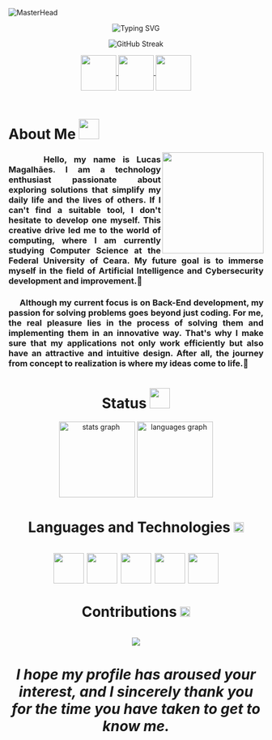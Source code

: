 ![MasterHead](https://github.com/Luquitoos/Luquitoos/assets/154476510/cce5f6cc-7df7-4f11-9eb9-0f8d22e7e3cf)


<div align="center">

![Typing SVG](https://readme-typing-svg.herokuapp.com?font=Truculenta&size=40&duration=4300&pause=500&color=A6319A&center=true&vCenter=true&random=false&width=435&lines=Hello%2C+I'm+Lucas+Magalh%C3%A3es;I'm+18+years+old;I'm+a+Software+Developer;I'm+from+Brazil;Welcome%3A)

</div>

<div align="center">

![GitHub Streak](https://github-readme-streak-stats.herokuapp.com?user=Luquitoos&theme=buefy-dark&hide_border=true&background=0E1117&stroke=FBFBFB&ring=A43792&fire=AC1C98&sideNums=7A17B7&sideLabels=7A17B7&dates=FBFBFB)

</div>

<div align="center"> 

<a href="https://www.instagram.com/luquiitoos/" target="_blank">
<img align="center" height="70" width="70" src="https://github.com/Luquitoos/Luquitoos/assets/154476510/19351e1a-7cdc-4b6a-be0b-7c2c151980df">
</a>

<a  href="https://www.linkedin.com/in/lucasmfbizerril/" target=_blank>
<img align="center" height="70" width="70" src="https://github.com/Luquitoos/Luquitoos/assets/154476510/cf9339b6-063b-4e46-a389-e8353db6e136">
</a>

<a  href="https://steamcommunity.com/id/Luquitoos" target=_blank>
<img align="center" height="70" width="70" src="https://github.com/Luquitoos/Luquitoos/assets/154476510/dc1991c6-c473-4508-802c-0df63c65c2d4">
</a>

</div>

<br>

<h1 align="left"> About Me <img src="https://github.com/Luquitoos/Luquitoos/assets/154476510/5990b001-332d-40be-a225-51a0f7fb72d5" width="40px"> </h1>

<img align="right" width="200px" height="200px" 
src="https://github.com/Luquitoos/Luquitoos/assets/154476510/fae52765-9556-4eeb-835e-6083e31da1c5">


<div align="justify"> 

<h3>‎ ‎ ‎ ‎ ‎ Hello, my name is Lucas Magalhães. I am a technology enthusiast passionate about exploring solutions that simplify my daily life and the lives of others. If I can't find a suitable tool, I don't hesitate to develop one myself. This creative drive led me to the world of computing, where I am currently studying Computer Science at the Federal University of Ceara. My future goal is to immerse myself in the field of Artificial Intelligence and Cybersecurity development and improvement.🤖 </h4>

<h3>‎ ‎ ‎ ‎ ‎ Although my current focus is on Back-End development, my passion for solving problems goes beyond just coding. For me, the real pleasure lies in the process of solving them and implementing them in an innovative way. That's why I make sure that my applications not only work efficiently but also have an attractive and intuitive design. After all, the journey from concept to realization is where my ideas come to life.🙂</h4>

<h1 align="center"> Status <img src="https://github.com/Luquitoos/Luquitoos/assets/154476510/8587cab3-39e0-40d9-8c5c-b90d3e5397bf" width="40px"> </h1>

</div>

<div align="center">
  <img src="https://github-readme-stats.vercel.app/api?username=Luquitoos&hide_title=false&hide_rank=false&show_icons=true&bg_color=0e1117&include_all_commits=true&count_private=true&disable_animations=false&theme=omni&locale=en&hide_border=true" height="150" alt="stats graph" />
  <img src="https://github-readme-stats.vercel.app/api/top-langs?username=Luquitoos&locale=en&hide_title=false&layout=compact&card_width=150&langs_count=5&theme=omni&hide_border=true&bg_color=0e1117" height="150" alt="languages graph"  />
</div>

<h1 align="center"> Languages ​​and Technologies <img src="https://github.com/Luquitoos/Luquitoos/assets/154476510/fd14b68e-43c5-4a31-90a7-b6f0a4991f4d" width="20px">
  <br>
  <br>

<div align="center">
<img align="center" src="https://icons8.com/icons/set/c-programming" width="60px"height="60">
<img align="center" src="https://giphy.com/stickers/devrock-javascript-edr-escueladevrock-ln7z2eWriiQAllfVcn" width="60px"height="60">
<img align="center" src="https://media.licdn.com/dms/image/D4D12AQGPsMj05z71VA/article-cover_image-shrink_600_2000/0/1693836846985?e=2147483647&v=beta&t=eqxVcd9LGvamjnWIcEXGZ8tYqUnShccB3vm07aQ1kHc" width="60px"height="60">
<img align="center" src="https://github.com/Luquitoos/Luquitoos/assets/154476510/c72839f1-5e76-4439-9173-e4c7e8d8e456" width="60px"height="60" >
<img align="center" src="https://github.com/Luquitoos/Luquitoos/assets/154476510/60a30cfc-0e7c-44a8-aef6-f1ffa543d9c7" width="60px"height="60" >
</div>

<h1 align="center"> Contributions <img src="https://github.com/Luquitoos/Luquitoos/assets/154476510/575a4436-fde8-49ea-915e-ba8f3205e014" width="20px">
<br>
<br>
<div align="center">
<img src="https://github-readme-activity-graph.vercel.app/graph?username=Luquitoos&bg_color=0e1117&color=9e4c98&line=a8329a&point=682acb&area=true&hide_border=true" />
</div>

<div align="center">
<h5>I hope my profile has aroused your interest, and I sincerely thank you for the time you have taken to get to know me.</h5>

<div>
